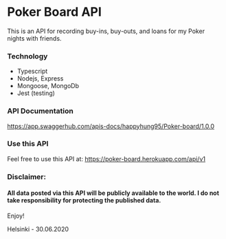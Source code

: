 # Poker Board API

This is an API for recording buy-ins, buy-outs, and loans for my Poker nights with friends.

### Technology
* Typescript
* Nodejs, Express
* Mongoose, MongoDb
* Jest (testing)

### API Documentation
https://app.swaggerhub.com/apis-docs/happyhung95/Poker-board/1.0.0

### Use this API
Feel free to use this API at: https://poker-board.herokuapp.com/api/v1

### Disclaimer: 
#### All data posted via this API will be publicly available to the world. I do not take responsibility for protecting the published data.

Enjoy!

Helsinki - 30.06.2020
